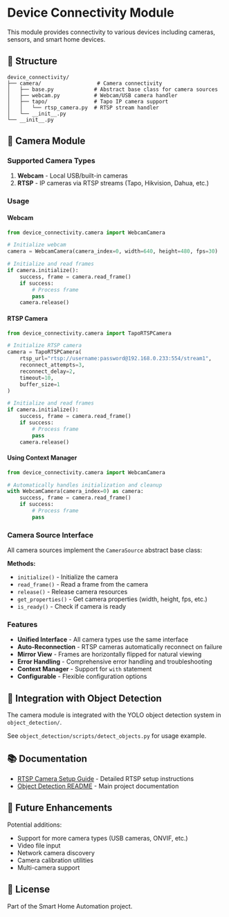 # Device Connectivity Module

This module provides connectivity to various devices including cameras, sensors, and smart home devices.

## 📁 Structure

```
device_connectivity/
├── camera/                  # Camera connectivity
│   ├── base.py             # Abstract base class for camera sources
│   ├── webcam.py           # Webcam/USB camera handler
│   ├── tapo/               # Tapo IP camera support
│   │   └── rtsp_camera.py  # RTSP stream handler
│   └── __init__.py
└── __init__.py
```

## 🎥 Camera Module

### Supported Camera Types

1. **Webcam** - Local USB/built-in cameras
2. **RTSP** - IP cameras via RTSP streams (Tapo, Hikvision, Dahua, etc.)

### Usage

#### Webcam

```python
from device_connectivity.camera import WebcamCamera

# Initialize webcam
camera = WebcamCamera(camera_index=0, width=640, height=480, fps=30)

# Initialize and read frames
if camera.initialize():
    success, frame = camera.read_frame()
    if success:
        # Process frame
        pass
    camera.release()
```

#### RTSP Camera

```python
from device_connectivity.camera import TapoRTSPCamera

# Initialize RTSP camera
camera = TapoRTSPCamera(
    rtsp_url="rtsp://username:password@192.168.0.233:554/stream1",
    reconnect_attempts=3,
    reconnect_delay=2,
    timeout=10,
    buffer_size=1
)

# Initialize and read frames
if camera.initialize():
    success, frame = camera.read_frame()
    if success:
        # Process frame
        pass
    camera.release()
```

#### Using Context Manager

```python
from device_connectivity.camera import WebcamCamera

# Automatically handles initialization and cleanup
with WebcamCamera(camera_index=0) as camera:
    success, frame = camera.read_frame()
    if success:
        # Process frame
        pass
```

### Camera Source Interface

All camera sources implement the `CameraSource` abstract base class:

**Methods:**
- `initialize()` - Initialize the camera
- `read_frame()` - Read a frame from the camera
- `release()` - Release camera resources
- `get_properties()` - Get camera properties (width, height, fps, etc.)
- `is_ready()` - Check if camera is ready

### Features

- **Unified Interface** - All camera types use the same interface
- **Auto-Reconnection** - RTSP cameras automatically reconnect on failure
- **Mirror View** - Frames are horizontally flipped for natural viewing
- **Error Handling** - Comprehensive error handling and troubleshooting
- **Context Manager** - Support for `with` statement
- **Configurable** - Flexible configuration options

## 🔧 Integration with Object Detection

The camera module is integrated with the YOLO object detection system in `object_detection/`.

See `object_detection/scripts/detect_objects.py` for usage example.

## 📚 Documentation

- [RTSP Camera Setup Guide](../object_detection/RTSP_CAMERA_SETUP.md) - Detailed RTSP setup instructions
- [Object Detection README](../object_detection/README.md) - Main project documentation

## 🚀 Future Enhancements

Potential additions:
- Support for more camera types (USB cameras, ONVIF, etc.)
- Video file input
- Network camera discovery
- Camera calibration utilities
- Multi-camera support

## 📄 License

Part of the Smart Home Automation project.

